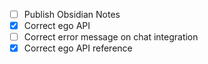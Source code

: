 - [ ] Publish Obsidian Notes
- [x] Correct ego API
- [ ] Correct error message on chat integration
- [x] Correct ego API reference